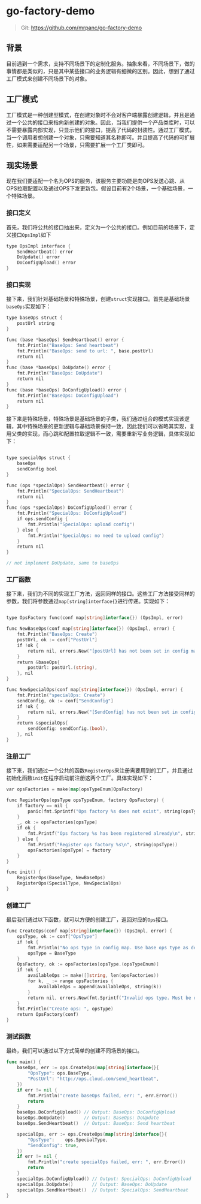 # go-factory-demo

> Git: https://github.com/mrpanc/go-factory-demo

## 背景

目前遇到一个需求，支持不同场景下的定制化服务。抽象来看，不同场景下，做的事情都是类似的，只是其中某些接口的业务逻辑有细微的区别。因此，想到了通过工厂模式来创建不同场景下的对象。

## 工厂模式

工厂模式是一种创建型模式，在创建对象时不会对客户端暴露创建逻辑，并且是通过一个公共的接口来指向新创建的对象。因此，当我们提供一个产品类库时，可以不需要暴露内部实现，只显示他们的接口，提高了代码的封装性。通过工厂模式，当一个调用者想创建一个对象，只需要知道其名称即可。并且提高了代码的可扩展性，如果需要适配另一个场景，只需要扩展一个工厂类即可。

## 现实场景

现在我们要适配一个名为OPS的服务，该服务主要功能是向OPS发送心跳、从OPS拉取配置以及通过OPS下发更新包。假设目前有2个场景，一个基础场景，一个特殊场景。


### 接口定义

首先，我们将公共的接口抽出来，定义为一个公共的接口。例如目前的场景下，定义接口`OpsImpl`如下
```go
type OpsImpl interface {
    SendHeartbeat() error
    DoUpdate() error
    DoConfigUpload() error
}
```

### 接口实现

接下来，我们针对基础场景和特殊场景，创建`struct`实现接口。首先是基础场景`baseOps`实现如下：

```go
type baseOps struct {
    postUrl string
}

func (base *baseOps) SendHeartbeat() error {
    fmt.Println("BaseOps: Send heartbeat")
    fmt.Println("BaseOps: send to url: ", base.postUrl)
    return nil
}
func (base *baseOps) DoUpdate() error {
    fmt.Println("BaseOps: DoUpdate")
    return nil
}
func (base *baseOps) DoConfigUpload() error {
    fmt.Println("BaseOps: DoConfigUpload")
    return nil
}
```

接下来是特殊场景，特殊场景是基础场景的子类，我们通过组合的模式实现该逻辑，其中特殊场景的更新逻辑与基础场景保持一致，因此我们可以省略其实现，复用父类的实现，而心跳和配置拉取逻辑不一致，需要重新写业务逻辑，具体实现如下：

```go

type specialOps struct {
    baseOps
    sendConfig bool
}

func (ops *specialOps) SendHeartbeat() error {
    fmt.Println("SpecialOps: SendHeartbeat")
    return nil
}
func (ops *specialOps) DoConfigUpload() error {
    fmt.Println("SpecialOps: DoConfigUpload")
    if ops.sendConfig {
        fmt.Println("SpecialOps: upload config")
    } else {
        fmt.Println("SpecialOps: no need to upload config")
    }
    return nil
}

// not implement DoUpdate, same to baseOps
```

### 工厂函数

接下来，我们为不同的实现工厂方法，返回同样的接口。这些工厂方法接受同样的参数，我们将参数通过`map[string]interface{}`进行传递。实现如下：

```go

type OpsFactory func(conf map[string]interface{}) (OpsImpl, error)

func NewBaseOps(conf map[string]interface{}) (OpsImpl, error) {
    fmt.Println("BaseOps: Create")
    postUrl, ok := conf["PostUrl"]
    if !ok {
        return nil, errors.New("[postUrl] has not been set in config map")
    }
    return &baseOps{
        postUrl: postUrl.(string),
    }, nil
}

func NewSpecialOps(conf map[string]interface{}) (OpsImpl, error) {
    fmt.Println("specialOps: Create")
    sendConfig, ok := conf["SendConfig"]
    if !ok {
        return nil, errors.New("[SendConfig] has not been set in config map")
    }
    return &specialOps{
        sendConfig: sendConfig.(bool),
    }, nil
}
```

### 注册工厂

接下来，我们通过一个公共的函数`RegisterOps`来注册需要用到的工厂，并且通过初始化函数`init`在程序启动前注册这两个工厂。具体实现如下：

```go
var opsFactories = make(map[opsTypeEnum]OpsFactory)

func RegisterOps(opsType opsTypeEnum, factory OpsFactory) {
    if factory == nil {
        panic(fmt.Sprintf("Ops factory %s does not exist", string(opsType)))
    }
    _, ok := opsFactories[opsType]
    if ok {
        fmt.Printf("Ops factory %s has been registered already\n", string(opsType))
    } else {
        fmt.Printf("Register ops factory %s\n", string(opsType))
        opsFactories[opsType] = factory
    }
}

func init() {
    RegisterOps(BaseType, NewBaseOps)
    RegisterOps(SpecialType, NewSpecialOps)
}
```

### 创建工厂

最后我们通过以下函数，就可以方便的创建工厂，返回对应的`Ops`接口。
```go
func CreateOps(conf map[string]interface{}) (OpsImpl, error) {
    opsType, ok := conf["OpsType"]
    if !ok {
        fmt.Println("No ops type in config map. Use base ops type as default.")
        opsType = BaseType
    }
    OpsFactory, ok := opsFactories[opsType.(opsTypeEnum)]
    if !ok {
        availableOps := make([]string, len(opsFactories))
        for k, _ := range opsFactories {
            availableOps = append(availableOps, string(k))
        }
        return nil, errors.New(fmt.Sprintf("Invalid ops type. Must be one of: %s", strings.Join(availableOps, ", ")))
    }
    fmt.Println("Create ops: ", opsType)
    return OpsFactory(conf)
}
```

### 测试函数

最终，我们可以通过以下方式简单的创建不同场景的接口。

```go
func main() {
	baseOps, err := ops.CreateOps(map[string]interface{}{
		"OpsType": ops.BaseType,
		"PostUrl": "http://ops.cloud.com/send_heartbeat",
	})
	if err != nil {
		fmt.Println("create baseOps failed, err: ", err.Error())
		return
	}
	baseOps.DoConfigUpload() // Output: BaseOps: DoConfigUpload
	baseOps.DoUpdate()       // Output: BaseOps: DoUpdate
	baseOps.SendHeartbeat()  // Output: BaseOps: Send heartbeat

	specialOps, err := ops.CreateOps(map[string]interface{}{
		"OpsType":    ops.SpecialType,
		"SendConfig": true,
	})
	if err != nil {
		fmt.Println("create specialOps failed, err: ", err.Error())
		return
	}
	specialOps.DoConfigUpload() // Output: SpecialOps: DoConfigUpload
	specialOps.DoUpdate()       // Output: BaseOps: DoUpdate
	specialOps.SendHeartbeat()  // Output: SpecialOps: SendHeartbeat
}
```